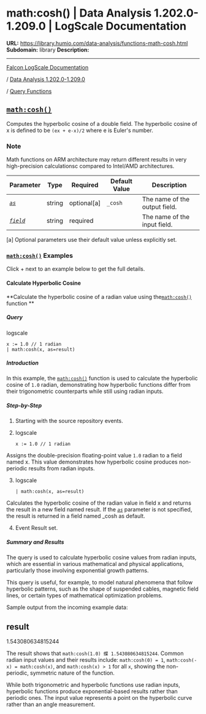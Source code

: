 # math:cosh() | Data Analysis 1.202.0-1.209.0 | LogScale Documentation

**URL:** https://library.humio.com/data-analysis/functions-math-cosh.html
**Subdomain:** library
**Description:** 

---

[Falcon LogScale Documentation](https://library.humio.com)

/ [Data Analysis 1.202.0-1.209.0](data-analysis-docs.html)

/ [Query Functions](functions.html)

## [`math:cosh()`](functions-math-cosh.html "math:cosh\(\)")

Computes the hyperbolic cosine of a double field. The hyperbolic cosine of x is defined to be `(ex + e-x)/2` where e is Euler's number. 

### Note

Math functions on ARM architecture may return different results in very high-precision calculationsc compared to Intel/AMD architectures.

Parameter| Type| Required| Default Value| Description  
---|---|---|---|---  
[ _`as`_](functions-math-cosh.html#query-functions-math-cosh-as)|  string| optional[a] | `_cosh`|  The name of the output field.   
[_`field`_](functions-math-cosh.html#query-functions-math-cosh-field)|  string| required |  |  The name of the input field.   
[a] Optional parameters use their default value unless explicitly set.  
  
### [`math:cosh()`](functions-math-cosh.html "math:cosh\(\)") Examples

Click + next to an example below to get the full details.

#### Calculate Hyperbolic Cosine

**Calculate the hyperbolic cosine of a radian value using the[`math:cosh()`](functions-math-cosh.html "math:cosh\(\)") function **

##### Query

logscale
    
    
    x := 1.0 // 1 radian
    | math:cosh(x, as=result)

##### Introduction

In this example, the [`math:cosh()`](functions-math-cosh.html "math:cosh\(\)") function is used to calculate the hyperbolic cosine of `1.0` radian, demonstrating how hyperbolic functions differ from their trigonometric counterparts while still using radian inputs. 

##### Step-by-Step

  1. Starting with the source repository events.

  2. logscale
         
         x := 1.0 // 1 radian

Assigns the double-precision floating-point value `1.0` radian to a field named x. This value demonstrates how hyperbolic cosine produces non-periodic results from radian inputs. 

  3. logscale
         
         | math:cosh(x, as=result)

Calculates the hyperbolic cosine of the radian value in field x and returns the result in a new field named result. If the [_`as`_](functions-math-cosh.html#query-functions-math-cosh-as) parameter is not specified, the result is returned in a field named _cosh as default. 

  4. Event Result set.




##### Summary and Results

The query is used to calculate hyperbolic cosine values from radian inputs, which are essential in various mathematical and physical applications, particularly those involving exponential growth patterns. 

This query is useful, for example, to model natural phenomena that follow hyperbolic patterns, such as the shape of suspended cables, magnetic field lines, or certain types of mathematical optimization problems. 

Sample output from the incoming example data: 

result  
---  
1.543080634815244  
  
The result shows that `math:cosh(1.0) 蝶 1.543080634815244`. Common radian input values and their results include: `math:cosh(0) = 1`, `math:cosh(-x) = math:cosh(x)`, and `math:cosh(x) > 1` for all `x`, showing the non-periodic, symmetric nature of the function. 

While both trigonometric and hyperbolic functions use radian inputs, hyperbolic functions produce exponential-based results rather than periodic ones. The input value represents a point on the hyperbolic curve rather than an angle measurement.
